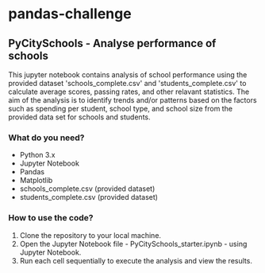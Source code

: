 # pandas-challenge

## PyCitySchools - Analyse performance of schools

This jupyter notebook contains analysis of school performance using the provided dataset 'schools_complete.csv' and 'students_complete.csv' to calculate average scores, passing rates, and other relavant statistics. The aim of the analysis is to identify trends and/or patterns based on the factors such as spending per student, school type, and school size from the provided data set for schools and students.

### What do you need?

- Python 3.x
- Jupyter Notebook
- Pandas
- Matplotlib
- schools_complete.csv (provided dataset)
- students_complete.csv (provided dataset)

### How to use the code?

1. Clone the repository to your local machine.
2. Open the Jupyter Notebook file - PyCitySchools_starter.ipynb - using Jupyter Notebook.
3. Run each cell sequentially to execute the analysis and view the results.
